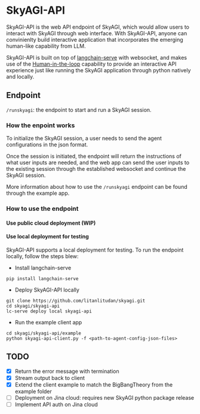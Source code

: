 # SkyAGI-API

SkyAGI-API is the web API endpoint of SkyAGI, which would allow users to interact with SkyAGI through web interface. With SkyAGI-API, anyone can convinienlty build interactive application that incorporates the emerging human-like capability from LLM.

SkyAGI-API is built on top of [langchain-serve](https://github.com/jina-ai/langchain-serve/tree/main) with websocket, and makes use of the [Human-in-the-loop](https://github.com/jina-ai/langchain-serve/tree/main/examples/websockets/hitl) capability to provide an interactive API experience just like running the SkyAGI application through python natively and locally.

## Endpoint

`/runskyagi`: the endpoint to start and run a SkyAGI session.

### How the enpoint works

To initialize the SkyAGI session, a user needs to send the agent configurations in the json format.

Once the session is initiated, the endpoint will return the instructions of what user inputs are needed, and the web app can send the user inputs to the existing session through the established websocket and continue the SkyAGI session.

More information about how to use the `/runskyagi` endpoint can be found through the example app.

### How to use the endpoint 

#### Use public cloud deployment (WIP)

#### Use local deployment for testing

SkyAGI-API supports a local deployment for testing. To run the endpoint locally, follow the steps blew:
* Install langchain-serve
```
pip install langchain-serve
```
* Deploy SkyAGI-API locally
```
git clone https://github.com/litanlitudan/skyagi.git
cd skyagi/skyagi-api
lc-serve deploy local skyagi-api
```
* Run the example client app
```
cd skyagi/skyagi-api/example
python skyagi-api-client.py -f <path-to-agent-config-json-files>
```

## TODO
- [X] Return the error message with termination
- [X] Stream output back to client
- [X] Extend the client example to match the BigBangTheory from the example folder
- [ ] Deployment on Jina cloud: requires new SkyAGI python package release
- [ ] Implement API auth on Jina cloud